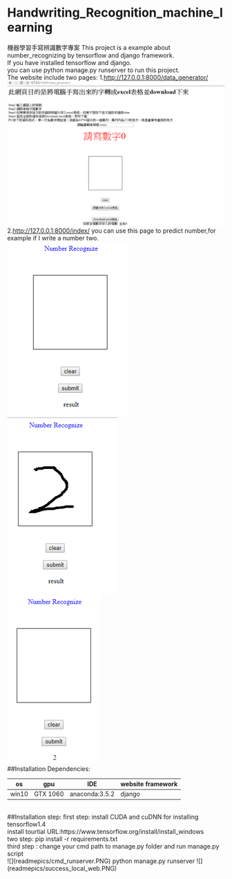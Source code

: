 # Handwriting_Recognition_machine_learning
機器學習手寫辨識數字專案
This project is a example about number_recognizing by tensorflow and django framework.<br>
If you have installed tensorflow and django.<br>
you can use python manage.py runserver to run this project.<br>
The website include two pages:
1.http://127.0.0.1:8000/data_generator/
![](readmepics/data_generator_page.PNG)
2.http://127.0.0.1:8000/index/
you can use this page to predict number,for example if I write a number two.<br>
![](readmepics/predictpage.PNG)
<br>
![](readmepics/example.PNG)
<br>
![](readmepics/result.PNG)
<br>
##Installation Dependencies:

| os| gpu | IDE|  website framework|  
| -- | -- | -- | -- |
| win10 | GTX 1060 | anaconda:3.5.2|django|
<br>
##Installation step:
first step: install CUDA and cuDNN for installing tensorflow1.4
<br>
install tourtial URL:https://www.tensorflow.org/install/install_windows
<br>
two step: pip install -r requirements.txt
<br>
third step : change your cmd path to manage.py folder and run manage.py script<br>
![](readmepics/cmd_runserver.PNG)
python manage.py runserver
![](readmepics/success_local_web.PNG)

